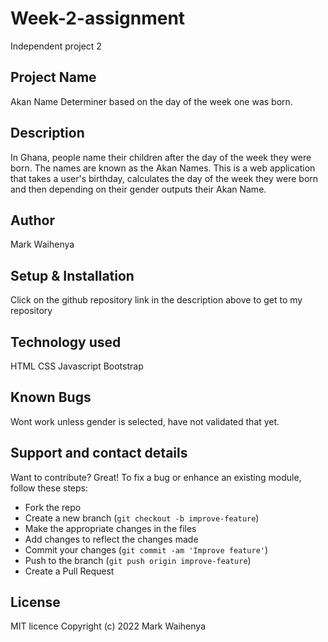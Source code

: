 # Week-2-assignment
Independent project 2
## Project Name
Akan Name Determiner based on the day of the week one was born.

## Description
In Ghana, people name their children after the day of the week they were born. The names are known as the Akan Names. This is a web application that takes a user's birthday, calculates the day of the week they were born and then depending on their gender outputs their Akan Name.
## Author
Mark Waihenya

## Setup & Installation
Click on the github repository link in the description above to get to my repository

## Technology used
HTML
CSS
Javascript
Bootstrap

## Known Bugs
Wont work unless gender is selected, have not validated that yet.

## Support and contact details
Want to contribute? Great!
To fix a bug or enhance an existing module, follow these steps:

- Fork the repo
- Create a new branch (`git checkout -b improve-feature`)
- Make the appropriate changes in the files
- Add changes to reflect the changes made
- Commit your changes (`git commit -am 'Improve feature'`)
- Push to the branch (`git push origin improve-feature`)
- Create a Pull Request 

## License
MIT licence Copyright (c) 2022 Mark Waihenya
